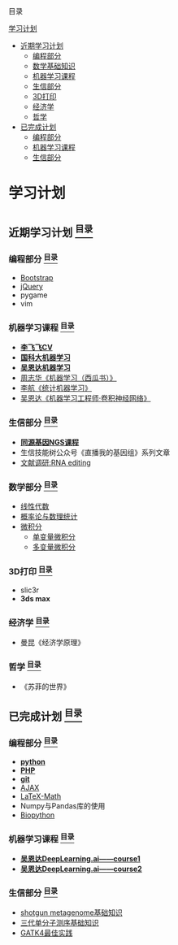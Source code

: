
<a name="content">目录</a>

[学习计划](#title)
- [近期学习计划](#next)
	- [编程部分](#programing-next)
	- [数学基础知识](#math-next)
	- [机器学习课程](#marchine-learning-course-next)
	- [生信部分](#bioinformatics-next)
	- [3D打印](#3d-print-next)
	- [经济学](#economic-next)
	- [哲学](#philosophy-next)
- [已完成计划](#finished)
	- [编程部分](#programing-finished)
	- [机器学习课程](#marchine-learning-course-finished)
	- [生信部分](#bioinformatics-finished)

<h1 name="title">学习计划<h1>

<a name="next"><h2>近期学习计划 [<sup>目录</sup>](#content)</h2></a>

<a name="programing-next"><h3>编程部分 [<sup>目录</sup>](#content)</h3></a>

- [Bootstrap](https://github.com/Ming-Lian/Setup-Database/blob/master/Bootstrap%E5%85%A5%E9%97%A8%E7%AC%94%E8%AE%B0.md)
- [jQuery](https://github.com/Ming-Lian/Setup-Database/blob/master/jQuery%E5%85%A5%E9%97%A8%E7%AC%94%E8%AE%B0.md)
- pygame
- vim

<a name="marchine-learning-course-next"><h3>机器学习课程 [<sup>目录</sup>](#content)</h3></a>

- [**李飞飞CV**](https://github.com/Ming-Lian/Machine-Learning-Course-in-UCAS/blob/master/%E5%AD%A6%E4%B9%A0%E7%AC%94%E8%AE%B0%EF%BC%9A%E6%96%AF%E5%9D%A6%E7%A6%8F%E5%A4%A7%E5%AD%A6%E8%AE%A1%E7%AE%97%E6%9C%BA%E8%A7%86%E8%A7%89%E5%85%AC%E5%BC%80%E8%AF%BE.md)
- [**国科大机器学习**](https://github.com/Ming-Lian/Machine-Learning-Course-in-UCAS/blob/master/%E5%AD%A6%E4%B9%A0%E7%AC%94%E8%AE%B0%EF%BC%9A%E5%9B%BD%E7%A7%91%E5%A4%A7%E6%9C%BA%E5%99%A8%E5%AD%A6%E4%B9%A0%E8%AF%BE%E7%A8%8B.md)
- [**吴恩达机器学习**](https://github.com/Ming-Lian/Machine-Learning-Course-in-UCAS/blob/master/%E5%AD%A6%E4%B9%A0%E7%AC%94%E8%AE%B0%EF%BC%9A%E6%96%AF%E5%9D%A6%E7%A6%8F%E5%A4%A7%E5%AD%A6%E6%9C%BA%E5%99%A8%E5%AD%A6%E4%B9%A0%E5%85%AC%E5%BC%80%E8%AF%BE.md)
- [周志华《机器学习（西瓜书）》](https://github.com/Ming-Lian/Machine-Learning-Course-in-UCAS/blob/master/西瓜书笔记.md)
- [李航《统计机器学习》]()
- [吴恩达《机器学习工程师·卷积神经网络》]()


<a name="bioinformatics-next"><h3>生信部分 [<sup>目录</sup>](#content)</h3></a>

- [**同源基因NGS课程**](https://github.com/Ming-Lian/NGS-analysis/blob/master/%E5%AD%A6%E4%B9%A0%E7%AC%94%E8%AE%B0%EF%BC%9A%E5%90%8C%E6%BA%90%E5%9F%BA%E5%9B%A0NGS%E8%AF%BE%E7%A8%8B.md)
- 生信技能树公众号《直播我的基因组》系列文章
- [文献调研:RNA editing](https://github.com/Ming-Lian/NGS-analysis/blob/master/%E6%96%87%E7%8C%AE%E8%B0%83%E7%A0%94%EF%BC%9ARNA%20editing.md)

<a name="math-next"><h3>数学部分 [<sup>目录</sup>](#content)</h3></a>

- [线性代数](https://github.com/Ming-Lian/MathIsFunGame/blob/master/Linear-Algebra-Note.md)
- [概率论与数理统计](https://github.com/Ming-Lian/MathIsFunGame/blob/master/概率论学习笔.md)
- [微积分]()
	- [单变量微积分]()
	- [多变量微积分]()

<a name="3d-print-next"><h3>3D打印 [<sup>目录</sup>](#content)</h3></a>

- slic3r
- **3ds max**

<a name="economic-next"><h3>经济学 [<sup>目录</sup>](#content)</h3></a>

- 曼昆《经济学原理》

<a name="philosophy-next"><h3>哲学 [<sup>目录</sup>](#content)</h3></a>

- 《苏菲的世界》

<a name="finished"><h2>已完成计划 [<sup>目录</sup>](#content)</h2></a>

<a name="programing-finished"><h3>编程部分 [<sup>目录</sup>](#content)</h3></a>

- [**python**](https://github.com/Ming-Lian/Memo/blob/master/Beginning-python.md)
- [**PHP**](https://github.com/Ming-Lian/Memo/blob/master/%E5%AD%A6%E4%B9%A0%E7%AC%94%E8%AE%B0%EF%BC%9APHP%E4%B8%80%E5%91%A8%E9%80%9F%E6%88%90.md)
- [**git**](https://github.com/Ming-Lian/Memo/blob/master/Git%E5%85%A5%E9%97%A8%E7%AC%94%E8%AE%B0.md)
- [AJAX](https://github.com/Ming-Lian/Setup-Database/blob/master/AJAX%E5%AD%A6%E4%B9%A0%E7%AC%94%E8%AE%B0.md)
- [LaTeX-Math](https://github.com/Ming-Lian/Bioinformatics-skills/blob/master/Markdown%2BLaTexMath.md)
- Numpy与Pandas库的使用
- [Biopython]()

<a name="marchine-learning-course-finished"><h3>机器学习课程 [<sup>目录</sup>](#content)</h3></a>

- [**吴恩达DeepLearning.ai——course1**](https://github.com/Ming-Lian/Machine-Learning-Course-in-UCAS/blob/master/%E5%AD%A6%E4%B9%A0%E7%AC%94%E8%AE%B0%EF%BC%9A%E7%A5%9E%E7%BB%8F%E7%BD%91%E7%BB%9C%E4%B8%8E%E6%B7%B1%E5%BA%A6%E5%AD%A6%E4%B9%A0.md)
- [**吴恩达DeepLearning.ai——course2**](https://github.com/Ming-Lian/Machine-Learning-Course-in-UCAS/blob/master/%E5%AD%A6%E4%B9%A0%E7%AC%94%E8%AE%B0%EF%BC%9A%E6%94%B9%E5%96%84%E6%B7%B1%E5%B1%82%E7%A5%9E%E7%BB%8F%E7%BD%91%E7%BB%9C.md)

<a name="bioinformatics-finished"><h3>生信部分 [<sup>目录</sup>](#content)</h3></a>

- [shotgun metagenome基础知识](https://github.com/Ming-Lian/NGS-analysis/blob/master/Analysis-of-Metagenome.md)
- [三代单分子测序基础知识](https://github.com/Ming-Lian/NGS-analysis/blob/master/Beginning-Single-Molecule-Sequencing.md)
- [GATK4最佳实践](https://github.com/Ming-Lian/NGS-analysis/blob/master/call-snp.md)

